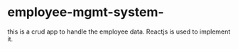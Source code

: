 # employee-mgmt-system-
this is a crud app to handle the employee data. Reactjs is used to implement it.
